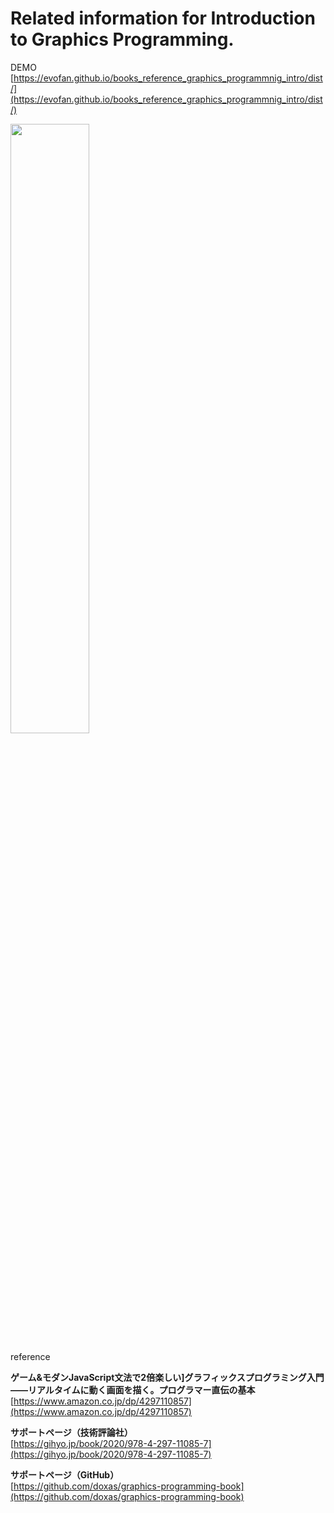 # Related information for Introduction to Graphics Programming.

DEMO  
[https://evofan.github.io/books_reference_graphics_programmnig_intro/dist/](https://evofan.github.io/books_reference_graphics_programmnig_intro/dist/)  

<img src="https://evofan.github.io/books_reference_graphics_programmnig_intro/screenshot/pic_sc_0715.jpg" width="50%">  

reference  

**ゲーム&モダンJavaScript文法で2倍楽しい]グラフィックスプログラミング入門  
——リアルタイムに動く画面を描く。プログラマー直伝の基本**  
[https://www.amazon.co.jp/dp/4297110857](https://www.amazon.co.jp/dp/4297110857)  

**サポートページ（技術評論社）**  
[https://gihyo.jp/book/2020/978-4-297-11085-7](https://gihyo.jp/book/2020/978-4-297-11085-7)  

**サポートページ（GitHub）**  
[https://github.com/doxas/graphics-programming-book](https://github.com/doxas/graphics-programming-book)  



